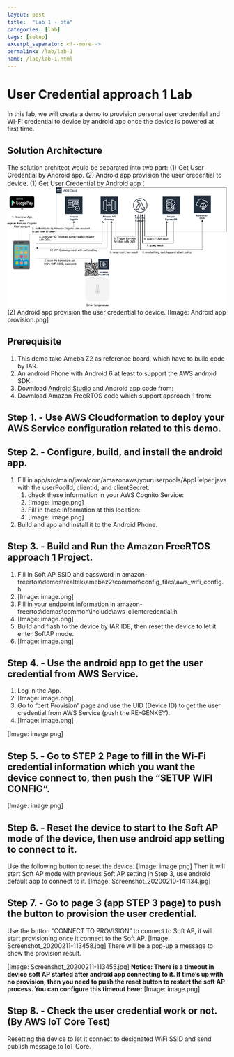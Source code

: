 ```yaml
---
layout: post
title:  "Lab 1 - ota"
categories: [lab]
tags: [setup]
excerpt_separator: <!--more-->
permalink: /lab/lab-1
name: /lab/lab-1.html
---
```

# User Credential approach 1 Lab

In this lab, we will create a demo to provision personal user credential and Wi-Fi credential to device by android app once the device is powered at first time.


## Solution Architecture 

The solution architect would be separated into two part: (1) Get User Credential by Android app. (2) Android app provision the user credential to device.
(1)  Get User Credential by Android app：
![Device_certificate_creation.png](../pics/user_provision_approach/Device_certificate_creation.png) (2) Android app provision the user credential to device.
[Image: Android app provision.png]
## Prerequisite

1. This demo take Ameba Z2 as reference board, which have to build code by IAR.
2. An android Phone with Android 6 at least to support the AWS android SDK.
3. Download [Android Studio](https://developer.android.com/studio) and Android app code from:
4. Download Amazon FreeRTOS code which support approach 1 from:

## Step 1. - Use AWS Cloudformation to deploy your AWS Service configuration related to this demo.



## Step 2. - Configure, build, and install the android app.

1. Fill in app/src/main/java/com/amazonaws/youruserpools/AppHelper.java with the userPoolId, clientId, and clientSecret.
    1. check these information in your AWS Cognito Service:
    2. [Image: image.png]
    3. Fill in these information at this location:
    4. [Image: image.png]
2. Build and app and install it to the Android Phone.



## Step 3. - Build and Run the Amazon FreeRTOS approach 1 Project.

1. Fill in Soft AP SSID and password in amazon-freertos\demos\realtek\amebaz2\common\config_files\aws_wifi_config.h
2. [Image: image.png]
3. Fill in your endpoint information in amazon-freertos\demos\common\include\aws_clientcredential.h
4. [Image: image.png]
5. Build and flash to the device by IAR IDE, then reset the device to let it enter SoftAP mode.
6. [Image: image.png]

## Step 4. - Use the android app to get the user credential from AWS Service.

1. Log in the App.
2. [Image: image.png]
3. Go to “cert Provision” page and use the UID (Device ID) to get the user credential from AWS Service (push the RE-GENKEY). 
4. [Image: image.png]

[Image: image.png]
## Step 5. - Go to STEP 2 Page to fill in the Wi-Fi credential information which you want the device connect to, then push the “SETUP WIFI CONFIG“.

[Image: image.png]
## Step 6. - Reset the device to start to the Soft AP mode of the device, then use android app setting to connect to it.

Use the following button to reset the device.
[Image: image.png]
Then it will start Soft AP mode with previous Soft AP setting in Step 3, use android default app to connect to it.
[Image: Screenshot_20200210-141134.jpg]


## Step 7. - Go to page 3 (app STEP 3 page) to push the button to provision the user credential.

Use the button “CONNECT TO PROVISION” to connect to Soft AP, it will start provisioning once it connect to the Soft AP.
[Image: Screenshot_20200211-113458.jpg]
There will be a pop-up a message to show the provision result.

[Image: Screenshot_20200211-113455.jpg]
**Notice: There is a timeout in device soft AP started after android app connecting to it. If time’s up with no provision, then you need to push the reset button to restart the soft AP process. You can configure this timeout here:**
[Image: image.png]

## Step 8. - Check the user credential work or not. (By AWS IoT Core Test)

Resetting the device to let it connect to designated  WiFi SSID and send publish message to IoT Core.


